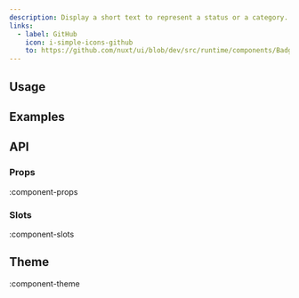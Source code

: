 ```yaml
---
description: Display a short text to represent a status or a category.
links:
  - label: GitHub
    icon: i-simple-icons-github
    to: https://github.com/nuxt/ui/blob/dev/src/runtime/components/Badge.vue
---
```


## Usage

## Examples

## API

### Props

:component-props

### Slots

:component-slots

## Theme

:component-theme
